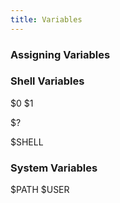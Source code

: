 ```yaml
---
title: Variables
---
```


### Assigning Variables

### Shell Variables

$0
$1

$?

$SHELL


### System Variables

$PATH
$USER
